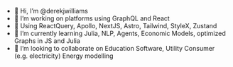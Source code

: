 - 👋 Hi, I’m @derekjwilliams
- 👀 I’m working on platforms using GraphQL and React
- 👀 Using ReactQuery, Apollo, NextJS, Astro, Tailwind, StyleX, Zustand
- 🌱 I’m currently learning Julia, NLP, Agents, Economic Models, optimized Graphs in JS and Julia
- 💞️ I’m looking to collaborate on Education Software, Utility Consumer (e.g. electricity) Energy modelling


